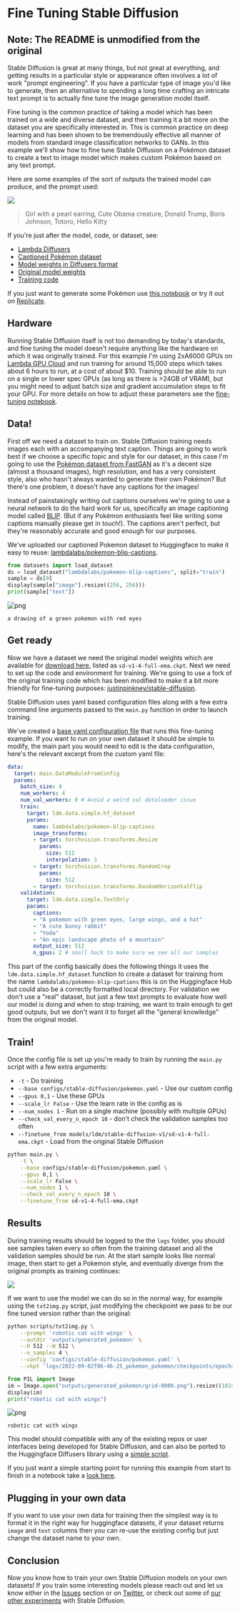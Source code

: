 # Fine Tuning Stable Diffusion

## Note: The README is unmodified from the original

Stable Diffusion is great at many things, but not great at everything, and getting results in a particular style or appearance often involves a lot of work "prompt engineering". If you have a particular type of image you'd like to generate, then an alternative to spending a long time crafting an intricate text prompt is to actually fine tune the image generation model itself.

Fine tuning is the common practice of taking a model which has been trained on a wide and diverse dataset, and then training it a bit more on the dataset you are specifically interested in. This is common practice on deep learning and has been shown to be tremendously effective all manner of models from standard image classification networks to GANs. In this example we'll show how to fine tune Stable Diffusion on a Pokémon dataset to create a text to image model which makes custom Pokémon based on any text prompt.

Here are some examples of the sort of outputs the trained model can produce, and the prompt used:

![](README_files/montage.jpg)

> Girl with a pearl earring, Cute Obama creature, Donald Trump, Boris Johnson, Totoro, Hello Kitty

If you're just after the model, code, or dataset, see:

- [Lambda Diffusers](https://github.com/LambdaLabsML/lambda-diffusers)
- [Captioned Pokémon dataset](https://huggingface.co/datasets/lambdalabs/pokemon-blip-captions)
- [Model weights in Diffusers format](https://huggingface.co/lambdalabs/sd-pokemon-diffusers)
- [Original model weights](https://huggingface.co/justinpinkney/pokemon-stable-diffusion)
- [Training code](https://github.com/justinpinkney/stable-diffusion)

If you just want to generate some Pokémon use [this notebook](https://github.com/LambdaLabsML/lambda-diffusers/blob/main/notebooks/pokemon_demo.ipynb) or try it out on [Replicate](https://replicate.com/lambdal/text-to-pokemon).

## Hardware

Running Stable Diffusion itself is not too demanding by today's standards, and fine tuning the model doesn't require anything like the hardware on which it was originally trained. For this example I'm using 2xA6000 GPUs on [Lambda GPU Cloud](https://lambdalabs.com/service/gpu-cloud) and run training for around 15,000 steps which takes about 6 hours to run, at a cost of about $10. Training should be able to run on a single or lower spec GPUs (as long as there is >24GB of VRAM), but you might need to adjust batch size and gradient accumulation steps to fit your GPU. For more details on how to adjust these parameters see the [fine-tuning notebook](pokemon_finetune.ipynb).

## Data!

First off we need a dataset to train on. Stable Diffusion training needs images each with an accompanying text caption. Things are going to work best if we choose a specific topic and style for our dataset, in this case I'm going to use the [Pokémon dataset from FastGAN](https://github.com/odegeasslbc/FastGAN-pytorch) as it's a decent size (almost a thousand images), high resolution, and has a very consistent style, also who hasn't always wanted to generate their own Pokémon? But there's one problem, it doesn't have any captions for the images!

Instead of painstakingly writing out captions ourselves we're going to use a neural network to do the hard work for us, specifically an image captioning model called [BLIP](https://github.com/salesforce/BLIP). (But if any Pokémon enthusiasts feel like writing some captions manually please get in touch!). The captions aren't perfect, but they're reasonably accurate and good enough for our purposes.

We've uploaded our captioned Pokemon dataset to Huggingface to make it easy to reuse: [lambdalabs/pokemon-blip-captions](https://huggingface.co/datasets/lambdalabs/pokemon-blip-captions).


```python
from datasets import load_dataset
ds = load_dataset("lambdalabs/pokemon-blip-captions", split="train")
sample = ds[0]
display(sample["image"].resize((256, 256)))
print(sample["text"])
```

![png](README_files/README_2_0.png)

    a drawing of a green pokemon with red eyes


## Get ready

Now we have a dataset we need the original model weights which are available for [download here](https://huggingface.co/CompVis/stable-diffusion-v-1-4-original), listed as `sd-v1-4-full-ema.ckpt`.
Next we need to set up the code and environment for training. We're going to use a fork of the original training code which has been modified to make it a bit more friendly for fine-tuning purposes: [justinpinkney/stable-diffusion](https://github.com/justinpinkney/stable-diffusion).

Stable Diffusion uses yaml based configuration files along with a few extra command line arguments passed to the `main.py` function in order to launch training.

We've created a [base yaml configuration file](https://github.com/justinpinkney/stable-diffusion/blob/main/configs/stable-diffusion/pokemon.yaml) that runs this fine-tuning example. If you want to run on your own dataset it should be simple to modify, the main part you would need to edit is the data configuration, here's the relevant excerpt from the custom yaml file:

```yaml
data:
  target: main.DataModuleFromConfig
  params:
    batch_size: 4
    num_workers: 4
    num_val_workers: 0 # Avoid a weird val dataloader issue
    train:
      target: ldm.data.simple.hf_dataset
      params:
        name: lambdalabs/pokemon-blip-captions
        image_transforms:
        - target: torchvision.transforms.Resize
          params:
            size: 512
            interpolation: 3
        - target: torchvision.transforms.RandomCrop
          params:
            size: 512
        - target: torchvision.transforms.RandomHorizontalFlip
    validation:
      target: ldm.data.simple.TextOnly
      params:
        captions:
        - "A pokemon with green eyes, large wings, and a hat"
        - "A cute bunny rabbit"
        - "Yoda"
        - "An epic landscape photo of a mountain"
        output_size: 512
        n_gpus: 2 # small hack to make sure we see all our samples
```

This part of the config basically does the following things it uses the `ldm.data.simple.hf_dataset` function to create a dataset for training from the name `lambdalabs/pokemon-blip-cpations` this is on the Huggingface Hub but could also be a correctly formatted local directory. For validation we don't use a "real" dataset, but just a few text prompts to evaluate how well our model is doing and when to stop training, we want to train enough to get good outputs, but we don't want it to forget all the "general knowledge" from the original model.

## Train!

Once the config file is set up you're ready to train by running the `main.py` script with a few extra arguments:

- `-t` - Do training
- `--base configs/stable-diffusion/pokemon.yaml` - Use our custom config
- `--gpus 0,1` - Use these GPUs
- `--scale_lr False` - Use the learn rate in the config as is
- `--num_nodes 1` - Run on a single machine (possibly with multiple GPUs)
- `--check_val_every_n_epoch 10` - don't check the validation samples too often
- `--finetune_from models/ldm/stable-diffusion-v1/sd-v1-4-full-ema.ckpt` - Load from the original Stable Diffusion

```bash
python main.py \
    -t \
    --base configs/stable-diffusion/pokemon.yaml \
    --gpus 0,1 \
    --scale_lr False \
    --num_nodes 1 \
    --check_val_every_n_epoch 10 \
    --finetune_from sd-v1-4-full-ema.ckpt
```

## Results

During training results should be logged to the the `logs` folder, you should see samples taken every so often from the training dataset and all the validation samples should be run. At the start sample looks like normal image, then start to get a Pokemon style, and eventually diverge from the original prompts as training continues:

![](README_files/training-small.gif)

If we want to use the model we can do so in the normal way, for example using the `txt2img.py` script, just modifying the checkpoint we pass to be our fine tuned version rather than the original:

```bash
python scripts/txt2img.py \
    --prompt 'robotic cat with wings' \
    --outdir 'outputs/generated_pokemon' \
    --H 512 --W 512 \
    --n_samples 4 \
    --config 'configs/stable-diffusion/pokemon.yaml' \
    --ckpt 'logs/2022-09-02T06-46-25_pokemon_pokemon/checkpoints/epoch=000142.ckpt'
```

```python
from PIL import Image
im = Image.open("outputs/generated_pokemon/grid-0000.png").resize((1024, 256))
display(im)
print("robotic cat with wings")
```

![png](README_files/README_7_0.png)

    robotic cat with wings


This model should compatible with any of the existing repos or user interfaces being developed for Stable Diffusion, and can also be ported to the Huggingface Diffusers library using a [simple script](https://github.com/justinpinkney/stable-diffusion/blob/main/scripts/convert_sd_to_diffusers.py).

If you just want a simple starting point for running this example from start to finish in a notebook take a [look here](pokemon_finetune.ipynb).

## Plugging in your own data

If you want to use your own data for training then the simplest way is to format it in the right way for huggingface datasets, if your dataset returns `image` and `text` columns then you can re-use the existing config but just change the dataset name to your own.

## Conclusion

Now you know how to train your own Stable Diffusion models on your own datasets! If you train some interesting models please reach out and let us know either in the [Issues](https://github.com/LambdaLabsML/examples/issues) section or on [Twitter](https://twitter.com/LambdaAPI), or check out some of [our other experiments](https://huggingface.co/lambdalabs/sd-image-variations-diffusers) with Stable Diffusion.
